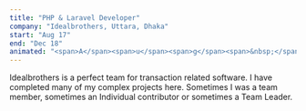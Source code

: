 ```yaml
---
title: "PHP & Laravel Developer"
company: "Idealbrothers, Uttara, Dhaka"
start: "Aug 17"
end: "Dec 18"
animated: "<span>A</span><span>u</span><span>g</span><span>&nbsp;</span><span>1</span><span>7</span><span>&nbsp;</span><span>T</span><span>o</span><span>&nbsp;</span><span>D</span><span>e</span><span>c</span><span>&nbsp;</span><span>1</span><span>8</span>"
---
```


Idealbrothers is a perfect team for transaction related software. I have completed many of my complex projects here. Sometimes I was a team member, sometimes an Individual contributor or sometimes a Team Leader.
